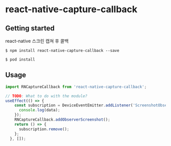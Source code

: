 
# react-native-capture-callback

## Getting started
react-native 스크린 캡쳐 후 콜백

`$ npm install react-native-capture-callback --save`

`$ pod install`

## Usage
```javascript
import RNCaptureCallback from 'react-native-capture-callback';

// TODO: What to do with the module?
useEffect(() => {
    const subscription = DeviceEventEmitter.addListener('ScreenshotObserver', (data) => {
      console.log(data);
    });
    RNCaptureCallback.addObserverScreenshot();
    return () => {
      subscription.remove();
    };
  }, []);
```
